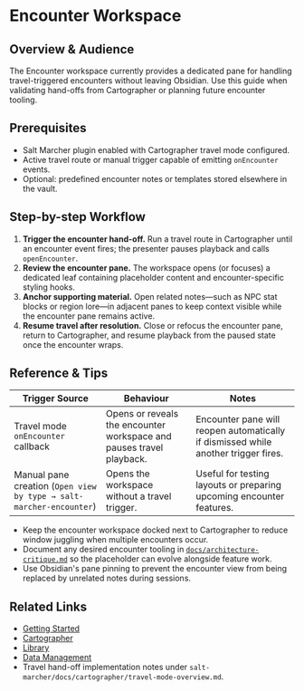 # Encounter Workspace

## Overview & Audience
The Encounter workspace currently provides a dedicated pane for handling travel-triggered encounters without leaving Obsidian. Use this guide when validating hand-offs from Cartographer or planning future encounter tooling.

## Prerequisites
- Salt Marcher plugin enabled with Cartographer travel mode configured.
- Active travel route or manual trigger capable of emitting `onEncounter` events.
- Optional: predefined encounter notes or templates stored elsewhere in the vault.

## Step-by-step Workflow
1. **Trigger the encounter hand-off.** Run a travel route in Cartographer until an encounter event fires; the presenter pauses playback and calls `openEncounter`.
2. **Review the encounter pane.** The workspace opens (or focuses) a dedicated leaf containing placeholder content and encounter-specific styling hooks.
3. **Anchor supporting material.** Open related notes—such as NPC stat blocks or region lore—in adjacent panes to keep context visible while the encounter pane remains active.
4. **Resume travel after resolution.** Close or refocus the encounter pane, return to Cartographer, and resume playback from the paused state once the encounter wraps.

## Reference & Tips
| Trigger Source | Behaviour | Notes |
| --- | --- | --- |
| Travel mode `onEncounter` callback | Opens or reveals the encounter workspace and pauses travel playback. | Encounter pane will reopen automatically if dismissed while another trigger fires. |
| Manual pane creation (`Open view by type → salt-marcher-encounter`) | Opens the workspace without a travel trigger. | Useful for testing layouts or preparing upcoming encounter features. |

- Keep the encounter workspace docked next to Cartographer to reduce window juggling when multiple encounters occur.
- Document any desired encounter tooling in [`docs/architecture-critique.md`](../docs/architecture-critique.md) so the placeholder can evolve alongside feature work.
- Use Obsidian's pane pinning to prevent the encounter view from being replaced by unrelated notes during sessions.

## Related Links
- [Getting Started](./Getting-Started.md)
- [Cartographer](./Cartographer.md)
- [Library](./Library.md)
- [Data Management](./Data-Management.md)
- Travel hand-off implementation notes under `salt-marcher/docs/cartographer/travel-mode-overview.md`.
